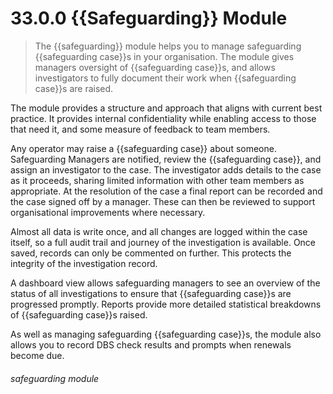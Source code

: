 # 33.0.0 {{Safeguarding}} Module

> The {{safeguarding}} module helps you to manage safeguarding {{safeguarding case}}s in your organisation. The module gives managers oversight of {{safeguarding case}}s, and allows investigators to fully document their work when {{safeguarding case}}s are raised.

The module provides a structure and approach that aligns with current best practice. It provides internal
confidentiality while enabling access to those that need it, and some measure of feedback to team members.

Any operator may raise a {{safeguarding case}} about someone. Safeguarding Managers are notified, review the {{safeguarding case}}, and assign an
investigator to the case. The investigator adds details to the case as it proceeds, sharing limited information with
other team members as appropriate. At the resolution of the case a final report can be recorded and the case signed off
by a manager. These can then be reviewed to support organisational improvements where necessary.

Almost all data is write once, and all changes are logged within the case itself, so a full audit trail and journey of
the investigation is available. Once saved, records can only be commented on further. This protects the integrity of the
investigation record.

A dashboard view allows safeguarding managers to see an overview of the status of all investigations to ensure that
{{safeguarding case}}s are progressed promptly. Reports provide more detailed statistical breakdowns of {{safeguarding case}}s raised.

As well as managing safeguarding {{safeguarding case}}s, the module also allows you to record DBS check results and prompts when
renewals become due. 


###### safeguarding module
